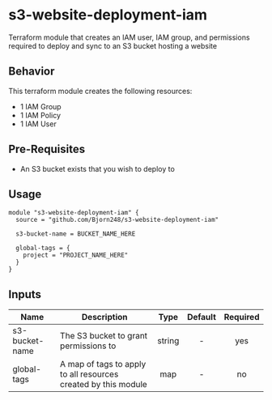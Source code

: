 # s3-website-deployment-iam
Terraform module that creates an IAM user, IAM group, and permissions required to deploy
and sync to an S3 bucket hosting a website

## Behavior
This terraform module creates the following resources:

* 1 IAM Group
* 1 IAM Policy
* 1 IAM User

## Pre-Requisites
* An S3 bucket exists that you wish to deploy to

## Usage

```
module "s3-website-deployment-iam" {
  source = "github.com/Bjorn248/s3-website-deployment-iam"

  s3-bucket-name = BUCKET_NAME_HERE

  global-tags = {
    project = "PROJECT_NAME_HERE"
  }
}
```

## Inputs

| Name           | Description                                                    | Type   | Default   | Required   |
| ------         | -------------                                                  | :----: | :-------: | :--------: |
| s3-bucket-name | The S3 bucket to grant permissions to                          | string | -         | yes        |
| global-tags    | A map of tags to apply to all resources created by this module | map    | -         | no         |
